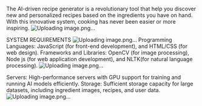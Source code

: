 The AI-driven recipe generator is a revolutionary tool that help you discover new and personalized recipes based on the ingredients you have on hand. With this innovative system, cooking has never been easier or more inspiring.
![Uploading image.png…]()

SYSTEM REQUIREMENTS
![Uploading image.png…]()
Programming Languages: JavaScript (for front-end development), and HTML/CSS (for web design). 
Frameworks and Libraries: OpenCV (for image processing), Node js (for web application development), and NLTK(for natural language processing). 
![Uploading image.png…]()

Servers: High-performance servers with GPU support for training and running AI models efficiently. 
Storage: Sufficient storage capacity for large datasets, including ingredient images, recipes, and user data. 
![Uploading image.png…]()









